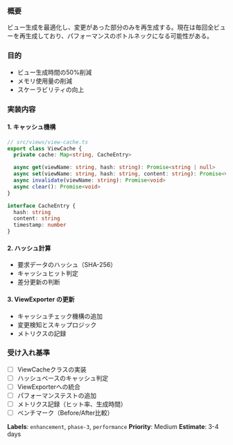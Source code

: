 ### 概要

ビュー生成を最適化し、変更があった部分のみを再生成する。現在は毎回全ビューを再生成しており、パフォーマンスのボトルネックになる可能性がある。

### 目的

- ビュー生成時間の50%削減
- メモリ使用量の削減
- スケーラビリティの向上

### 実装内容

#### 1. キャッシュ機構

```typescript
// src/views/view-cache.ts
export class ViewCache {
  private cache: Map<string, CacheEntry>

  async get(viewName: string, hash: string): Promise<string | null>
  async set(viewName: string, hash: string, content: string): Promise<void>
  async invalidate(viewName: string): Promise<void>
  async clear(): Promise<void>
}

interface CacheEntry {
  hash: string
  content: string
  timestamp: number
}
```

#### 2. ハッシュ計算

- 要求データのハッシュ（SHA-256）
- キャッシュヒット判定
- 差分更新の判断

#### 3. ViewExporter の更新

- キャッシュチェック機構の追加
- 変更検知とスキップロジック
- メトリクスの記録

### 受け入れ基準

- [ ] ViewCacheクラスの実装
- [ ] ハッシュベースのキャッシュ判定
- [ ] ViewExporterへの統合
- [ ] パフォーマンステストの追加
- [ ] メトリクス記録（ヒット率、生成時間）
- [ ] ベンチマーク（Before/After比較）

**Labels**: `enhancement`, `phase-3`, `performance`
**Priority**: Medium
**Estimate**: 3-4 days
